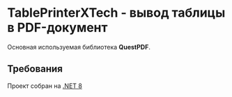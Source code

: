 # TablePrinterXTech - вывод таблицы в PDF-документ

Основная используемая библиотека **QuestPDF**.

## Требования
Проект собран на [.NET 8](https://dotnet.microsoft.com/en-us/download/dotnet/8.0)
